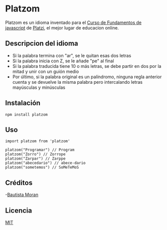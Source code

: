 # Platzom

Platzom es un idioma inventado para el [Curso de Fundamentos de javascript](https://platzi.com/js) de [Platzi](https://platzi.com), el mejor lugar de educacion online.

## Descripcion del idioma

- Si la palabra termina con "ar", se le quitan esas dos letras
- Si la palabra inicia con Z, se le añade "pe" al final
- Si la palabra traducida tiene 10 o más letras, se debe partir en dos por la mitad y unir con un guión medio
- Por último, si la palabra original es un palíndromo, ninguna regla anterior cuenta y se devuelve la misma palabra pero intercalando letras mayúsculas y minúsculas

## Instalación

```
npm install platzom
```

## Uso 

```
import platzom from 'platzom'

platzom("Programar") // Program
platzom("Zorro") // Zorrope
platzom("Zarpar") // Zarppe
platzom("abecedario") // abece-dario
platzom("sometemos") // SoMeTeMoS
```

## Créditos 

-[Bautista Moran](https://www.facebook.com/bautista.moran.7)

## Licencia

[MIT](https://opensource.org/licenses/MIT)